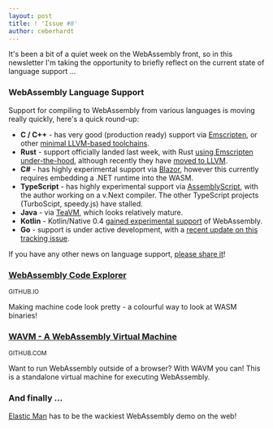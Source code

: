 ```yaml
---
layout: post
title: ! 'Issue #8'
author: ceberhardt
---
```


It's been a bit of a quiet week on the WebAssembly front, so in this newsletter I'm taking the opportunity to briefly reflect on the current state of language support ...

### WebAssembly Language Support

Support for compiling to WebAssembly from various languages is moving really quickly, here's a quick round-up:

- **C / C++** - has very good (production ready) support via [Emscripten](http://kripken.github.io/emscripten-site/), or other [minimal LLVM-based toolchains](https://www.npmjs.com/package/webassembly).
- **Rust** - support officially landed last week, with Rust [using Emscripten under-the-hood](https://hackernoon.com/compiling-rust-to-webassembly-guide-411066a69fde), although recently they have [moved to LLVM](https://github.com/rust-lang/rust/pull/45905).
- **C#** - has highly experimental support via [Blazor](https://github.com/SteveSanderson/Blazor), however this currently requires embedding a .NET runtime into the WASM.
- **TypeScript** - has highly experimental support via [AssemblyScript](http://assemblyscript.org/), with the author working on a v.Next compiler. The other TypeScript projects (TurboScipt, speedy.js) have stalled.
- **Java** - via [TeaVM](http://teavm.org/), which looks relatively mature.
- **Kotlin** - Kotlin/Native 0.4 [gained experimental support](https://blog.jetbrains.com/kotlin/2017/11/kotlinnative-v0-4-released-objective-c-interop-webassembly-and-more/) of WebAssembly.
- **Go** - support is under active development, with a [recent update on this tracking issue](https://github.com/golang/go/issues/18892).

If you have any other news on language support, [please share it](https://github.com/ColinEberhardt/WasmWeekly/issues)!

### [WebAssembly Code Explorer](https://wasdk.github.io/wasmcodeexplorer/)

<small>GITHUB.IO</small>

Making machine code look pretty - a colourful way to look at WASM binaries!

### [WAVM - A WebAssembly Virtual Machine](https://github.com/AndrewScheidecker/WAVM)

<small>GITHUB.COM</small>

Want to run WebAssembly outside of a browser? With WAVM you can! This is a standalone virtual machine for executing WebAssembly.

### And finally ...

[Elastic Man](http://www.adultswim.com/etcetera/elastic-man/) has to be the wackiest WebAssembly demo on the web!

